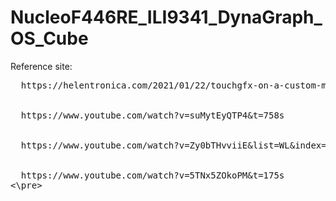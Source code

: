 # NucleoF446RE_ILI9341_DynaGraph_OS_Cube
Reference site:
<pre>
  https://helentronica.com/2021/01/22/touchgfx-on-a-custom-made-low-cost-board-with-the-ili9341-controller-over-spi/
  <br>
  https://www.youtube.com/watch?v=suMytEyQTP4&t=758s
  <br>
  https://www.youtube.com/watch?v=Zy0bTHvviiE&list=WL&index=8
  <br>
  https://www.youtube.com/watch?v=5TNx5ZOkoPM&t=175s
<\pre>
